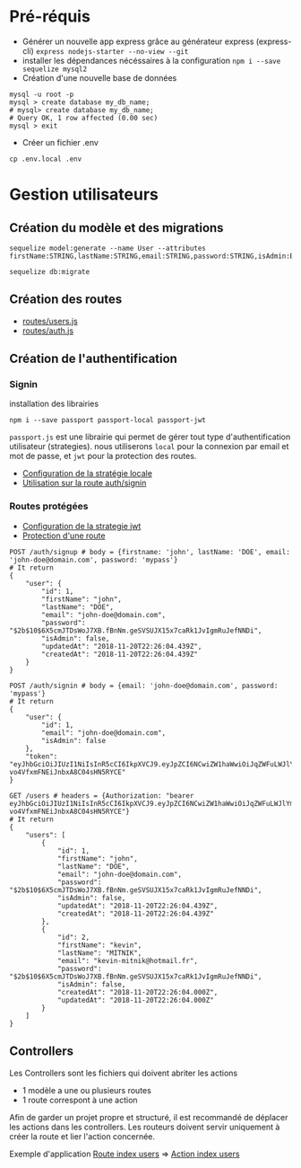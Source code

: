 # Pré-réquis
- Générer un nouvelle app express grâce au générateur express (express-cli)
`express nodejs-starter --no-view --git`
- installer les dépendances nécéssaires à la configuration
`npm i --save sequelize mysql2`
- Création d'une nouvelle base de données
```shell
mysql -u root -p
mysql > create database my_db_name;
# mysql> create database my_db_name;
# Query OK, 1 row affected (0.00 sec)
mysql > exit
```
- Créer un fichier .env
```shell
cp .env.local .env
```

# Gestion utilisateurs
## Création du modèle et des migrations
```shell
sequelize model:generate --name User --attributes firstName:STRING,lastName:STRING,email:STRING,password:STRING,isAdmin:BOOLEAN

sequelize db:migrate
```
## Création des routes
- [routes/users.js](./routes/users.js)
- [routes/auth.js](./routes/auth.js)

## Création de l'authentification
### Signin
 installation des librairies
```shell
npm i --save passport passport-local passport-jwt 
```
`passport.js` est une librairie qui permet de gérer tout type d'authentification utilisateur (strategies). nous utiliserons `local` pour la connexion par email et mot de passe, et `jwt` pour la protection des routes.
- [Configuration de la stratégie locale](./routes/strategies/local.js)
- [Utilisation sur la route auth/signin](./routes/auth.js#L7)

### Routes protégées
- [Configuration de la strategie jwt](./routes/strategies/jwt.js)
- [Protection d'une route](./routes/users.js#L7)
```shell
POST /auth/signup # body = {firstname: 'john', lastName: 'DOE', email: 'john-doe@domain.com', password: 'mypass'}
# It return 
{
    "user": {
        "id": 1,
        "firstName": "john",
        "lastName": "DOE",
        "email": "john-doe@domain.com",
        "password": "$2b$10$6X5cmJTDsWoJ7XB.fBnNm.geSVSUJX15x7caRk1JvIgmRuJefNNDi",
        "isAdmin": false,
        "updatedAt": "2018-11-20T22:26:04.439Z",
        "createdAt": "2018-11-20T22:26:04.439Z"
    }
}

POST /auth/signin # body = {email: 'john-doe@domain.com', password: 'mypass'}
# It return
{
    "user": {
        "id": 1,
        "email": "john-doe@domain.com",
        "isAdmin": false
    },
    "token": "eyJhbGciOiJIUzI1NiIsInR5cCI6IkpXVCJ9.eyJpZCI6NCwiZW1haWwiOiJqZWFuLWJlYmVyQGhvdG1haWwuZnIiLCJpc0FkbWluIjpmYWxzZSwiaWF0IjoxNTQyNzUyNzkwfQ.dbStYNlaXdpMzS-vo4VfxmFNEiJnbxA8C04sHN5RYCE"
}

GET /users # headers = {Authorization: "bearer eyJhbGciOiJIUzI1NiIsInR5cCI6IkpXVCJ9.eyJpZCI6NCwiZW1haWwiOiJqZWFuLWJlYmVyQGhvdG1haWwuZnIiLCJpc0FkbWluIjpmYWxzZSwiaWF0IjoxNTQyNzUyNzkwfQ.dbStYNlaXdpMzS-vo4VfxmFNEiJnbxA8C04sHN5RYCE"}
# It return
{
    "users": [
        {
            "id": 1,
            "firstName": "john",
            "lastName": "DOE",
            "email": "john-doe@domain.com",
            "password": "$2b$10$6X5cmJTDsWoJ7XB.fBnNm.geSVSUJX15x7caRk1JvIgmRuJefNNDi",
            "isAdmin": false,
            "updatedAt": "2018-11-20T22:26:04.439Z",
            "createdAt": "2018-11-20T22:26:04.439Z"
        },
        {
            "id": 2,
            "firstName": "kevin",
            "lastName": "MITNIK",
            "email": "kevin-mitnik@hotmail.fr",
            "password": "$2b$10$6X5cmJTDsWoJ7XB.fBnNm.geSVSUJX15x7caRk1JvIgmRuJefNNDi",
            "isAdmin": false,
            "createdAt": "2018-11-20T22:26:04.000Z",
            "updatedAt": "2018-11-20T22:26:04.000Z"
        }
    ]
}
```

## Controllers 
Les Controllers sont les fichiers qui doivent abriter les actions
- 1 modèle a une ou plusieurs routes
- 1 route correspont à une action

 Afin de garder un projet propre et structuré, il est recommandé de déplacer les actions dans les controllers. Les routeurs doivent servir uniquement à créer la route et lier l'action concernée. 

Exemple d'application
[Route index users](./routes/users.js#L7) => [Action index users](./controllers/usersController.js#L4)
